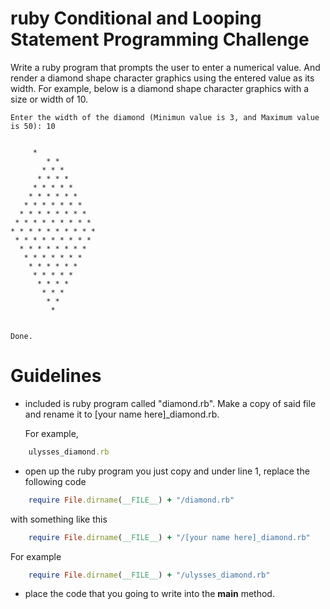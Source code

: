 ruby Conditional and Looping Statement Programming Challenge
============================================================

Write a ruby program that prompts the user to enter a numerical value. And render a diamond shape 
character graphics using the entered value as its width. For example, below is a diamond shape
character graphics with a size or width of 10.

```
Enter the width of the diamond (Minimun value is 3, and Maximum value is 50): 10


	 *
        * *
       * * *
      * * * *
     * * * * *
    * * * * * *
   * * * * * * *
  * * * * * * * *
 * * * * * * * * *
* * * * * * * * * *
 * * * * * * * * *
  * * * * * * * *
   * * * * * * *
    * * * * * *
     * * * * *
      * * * *
       * * *
        * *	
         *


Done.
```

Guidelines
==========

* included is ruby program called "diamond.rb". Make a copy of said file and rename it to [your name here]_diamond.rb.

  For example,
```ruby
  	ulysses_diamond.rb

```

* open up the ruby program you just copy and under line 1, replace the following code

```ruby
	require File.dirname(__FILE__) + "/diamond.rb"
```
  
  with something like this
  
```ruby 
  	require File.dirname(__FILE__) + "/[your name here]_diamond.rb"	
```
  	
  For example
  
```ruby  
  	require File.dirname(__FILE__) + "/ulysses_diamond.rb"		
```  	
 
 * place the code that you going to write into the **main** method. 
 
  	

	

















